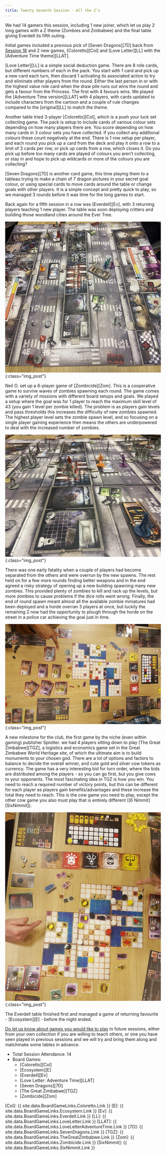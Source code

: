 ```yaml
---
title: Twenty Seventh Session - All the Z’s
---
```


We had 14 gamers this session, including 1 new joiner, which let us play 2 long games with a Z theme (Zombies and Zimbabwe) and the final table giving Everdell its fifth outing.

Initial games included a previous pick of [Seven Dragons][7D] back from [Session 18][18] and 2 new games, [Coloretto][Col] and [Love Letter][LL] with the [Adventure Time theme][LLAT].

[Love Letter][LL] is a simple social deduction game.
There are 8 role cards, but different numbers of each in the pack.
You start with 1 card and pick up a new card each turn, then discard 1 activating its associated action to try and eliminate other players from the round.
Either the last person in or with the highest value role card when the draw pile runs out wins the round and gets a favour from the Princess.
The first with 4 favours wins.
We played the [Adventure Time version][LLAT] with 4 players, with cards updated to include characters from the cartoon and a couple of rule changes compared to the [original][LL] to match the theme.

Another table tried 3-player [Coloretto][Col], which is a push your luck set collecting game.
The pack is setup to include cards of various colour sets depending on how many players there are.
You score depending on how many cards in 3 colour sets you have collected.
If you collect any additional colours these count negatively at the end.
There is 1 row setup per player, and each round you pick up a card from the deck and play it onto a row to a limit of 3 cards per row, or pick up cards from a row, which closes it.
Do you pick up before too many cards are played of colours you aren’t collecting, or stay in and hope to pick up wildcards or more of the colours you are collecting?

[Seven Dragons][7D] is another card game, this time playing them to a tableau trying to make a chain of 7 dragon pictures in your secret goal colour, or using special cards to move cards around the table or change goals with other players.
It is a simple concept and pretty quick to play, so we managed 3 rounds before it was time for the long games to start.

Back again for a fifth session in a row was [Everdell][Ev], with 3 returning players teaching 1 new player.
The table was soon deploying critters and building those woodland cities around the Ever Tree.

![Zombicide](/images/posts/2022_04_06/Zombicide01.jpg "Zombicide"){:class="img_post"}

Neil O. set up a 6-player game of [Zombicide][Zom].
This is a cooperative game to survive waves of zombies spawning each round.
The game comes with a variety of missions with different board setups and goals.
We played a setup where the goal was for 1 player to reach the maximum skill level of 43 (you gain 1 level per zombie killed).
The problem is as players gain levels and pass thresholds this increases the difficulty of new zombies spawned.
The highest player level sets the zombie spawn level, and so focusing on a single player gaining experience then means the others are underpowered to deal with the increased number of zombies.

![Zombicide](/images/posts/2022_04_06/Zombicide02.jpg "Zombicide"){:class="img_post"}

There was one early fatality when a couple of players had become separated from the others and were overrun by the new spawns.
The rest held on for a few more rounds finding better weapons and in the end agreed a risky strategy of opening up a new building spawning many new zombies.
This provided plenty of zombies to kill and rack up the levels, but more zombies to cause problems if the dice rolls went wrong.
Finally, the end of round spawn meant almost all the available zombie miniatures had been deployed and a horde overran 3 players at once, but luckily the remaining 2 now had the opportunity to plough through the horde on the street in a police car achieving the goal just in time.

![GreatZimbabwe](/images/posts/2022_04_06/GreatZimbabwe01.jpg "GreatZimbabwe"){:class="img_post"}

A new milestone for the club, the first game by the niche (even within gaming) publisher Splotter.
we had 4 players sitting down to play [The Great Zimbabwe][TGZ], a logistics and economics game set in the Great Zimbabwe World Heritage site, of which the ultimate aim is to build monuments to your chosen god.
There are a lot of options and factors to balance to decide the overall winner, and cute gold and silver cow tokens as currency.
The game has a very interesting bid for turn order, where the bids are distributed among the players - so you can go first, but you give cows to your opponents.
The most fascinating idea in TGZ is how you win.
You need to reach a required number of victory points, but this can be different for each player as players gain benefits/advantages and these increase the total they need to reach.
This is the cow game you need to play, except the other cow game you also must play that is entirely different ([6 Nimmit][SixNimmit]).

![GreatZimbabwe](/images/posts/2022_04_06/GreatZimbabwe02.jpg "GreatZimbabwe"){:class="img_post"}

The Everdell table finished first and managed a game of returning favourite - [Ecosystem][E] - before the night ended.

[Do let us know about games you would like to play][Contact] in future sessions, either from your own collection if you are willing to teach others, or one you have seen played in previous sessions and we will try and bring them along and matchmake some tables in advance.

* Total Session Attendance: 14
* Board Games:
	* [Coloretto][Col]
	* [Ecosystem][E]
	* [Everdell][Ev]
	* [Love Letter: Adventure Time][LLAT]
	* [Seven Dragons][7D]
	* [The Great Zimbabwe][TGZ]
	* [Zombicide][Zom]

[18]: /2021/11/03/eighteenth-session.html


[Col]: {{ site.data.BoardGameLinks.Coloretto.Link }}
[E]: {{ site.data.BoardGameLinks.Ecosystem.Link }}
[Ev]: {{ site.data.BoardGameLinks.Everdell.Link }}
[LL]: {{ site.data.BoardGameLinks.LoveLetter.Link }}
[LLAT]: {{ site.data.BoardGameLinks.LoveLetterAdventureTime.Link }}
[7D]: {{ site.data.BoardGameLinks.SevenDragons.Link }}
[TGZ]: {{ site.data.BoardGameLinks.TheGreatZimbabwe.Link }}
[Zom]: {{ site.data.BoardGameLinks.Zombicide.Link }}
[SixNimmit]: {{ site.data.BoardGameLinks.SixNimmit.Link }}


[Contact]: /Contact.html
